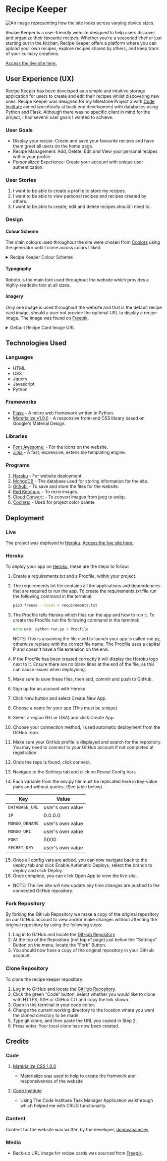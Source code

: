 # Recipe Keeper

<img src="static/documents/recipekeeper_amir.png" alt="An image representing how the site looks across varying device sizes.">

Recipe Keeper is a user-friendly website designed to help users discover and organize their favourite recipes. Whether you're a seasoned chef or just starting out in the kitchen, Recipe Keeper offers a platform where you can upload your own recipes, explore recipes shared by others, and keep track of your culinary creations.

[Access the live site here.](https://recipe-keeper-project-967d6327becc.herokuapp.com/)

## User Experience (UX)

Recipe Keeper has been developed as a simple and intuitive storage application for users to create and edit their recipes whilst discovering new ones. Recipe Keeper was designed for my Milestone Project 3 with [Code Institute](https://codeinstitute.net/) aimed specifically at back end development with databases using Python and Flask. Although there was no specific client in mind for the project, I had several user goals I wanted to achieve.

### User Goals

- Display your recipe: Create and save your favourite recipes and have them greet all users on the home page.
- Recipe Management: Add, Delete, Edit and View your personal recipes within your profile.
- Personalized Experience: Create your account with unique user authentication.

### User Stories

1. I want to be able to create a profile to store my recipes.
2. I want to be able to view personal recipes and recipes created by others.
3. I want to be able to create, edit and delete recipes should I need to.

### Design

#### Colour Scheme

The main colours used throughout the site were chosen from [Coolors](https://coolors.co/) using the generator until I come across colors I liked.

<details><summary>Recipe Keeper Colour Scheme</summary>
<img src="static/documents/recipekeeper_coolor_palette.png" alt="">
</details>

#### Typography

Roboto is the main font used throughout the website which provides a highly-readable text at all sizes.

#### Imagery

Only one image is used throughout the website and that is the default recipe card image, should a user not provide the optional URL to display a recipe image. The image was found on [Freepik](https://www.freepik.com/free-photo/delicious-goulash-ready-dinner_25178936.htm).

<details><summary>Default Recipe Card Image URL</summary>
<img src="static/images/dinner-is-served.webp" alt="Default recipe card image, displaying a delicious serving of Goulash.">
</details>

## Technologies Used

### Languages

- HTML
- CSS
- Jquery
- Javascript
- Python

### Frameworks 

- [Flask](https://pypi.org/project/Flask/) - A micro web framework written in Python.
- [Materialize v1.0.0](https://materializecss.com) - A responsive front-end CSS library based on Google's Material Design.

### Libraries

- [Font Awesome:](https://fontawesome.com/) - For the icons on the website.
- [Jinja](https://jinja.palletsprojects.com/en/3.1.x/) - A fast, expressive, extensible templating engine.

### Programs

1. [Heroku](https://www.heroku.com) - For website deployment.
1. [MongoDB](https://www.mongodb.com) - The database used for storing information for the site.
1. [Github:](https://github.com/) - To save and store the files for the website.
1. [Red Ketchup:](https://redketchup.io/image-resizer) - To rezie images.
1. [Cloud Convert:](https://cloudconvert.com/jpeg-to-webp) - To convert images from jpeg to webp.
1. [Coolers:](https://coolors.co/223843-eff1f3-dbd3d8-d8b4a0-d77a61) - Used for project color palette 

## Deployment

### Live

The project was deployed to [Heroku](https://dashboard.heroku.com/). [Access the live site here.](https://recipe-keeper-project-967d6327becc.herokuapp.com/)

### Heroku

To deploy your app on [Heroku](https://www.heroku.com/platform), these are the steps to follow: 

1. Create a requirements.txt and a Procfile, within your project.
2. The requirements.txt file contains all the applications and dependencies that are required to run the app. To create the requirements.txt file run the following command in the terminal:

    ```bash
    pip3 freeze --local > requirements.txt
    ```
3. The Procfile tells Heroku which files run the app and how to run it. To create the Procfile run the following command in the terminal:

    ```bash
    echo web: python run.py > Procfile
    ```
    NOTE: This is assuming the file used to launch your app is called run.py, otherwise replace with the correct file name. The Procfile uses a capital P and doesn't have a file extension on the end.
4. If the Procfile has been created correctly it will display the Heroku logo next to it. Ensure there are no blank lines at the end of the file, as this can cause issues when deployiong.
5. Make sure to save these files, then add, commit and push to GitHub.
6. Sign up for an account with Heroku.
7. Click New button and select Create New App.
8. Choose a name for your app (This must be unique).
9. Select a region (EU or USA) and click Create App.
10. Choose your connection method, I used automatic deployment from the GitHub repo. 
11. Make sure your GitHub profile is displayed and search for the repository. You may need to connect to your GitHub account if not completed at registration.
12. Once the repo is found, click connect.
13. Navigate to the Settings tab and click on Reveal Config Vars
14. Each variable from the env.py file must be replicated here in key-value pairs and without quotes. (See table below).

| Key | Value |
| --- | --- |
| `DATABASE_URL` | user's own value |
| `IP` | 0.0.0.0 |
| `MONGO_DBNAME` | user's own value |
| `MONGO_URI` | user's own value |
| `PORT` | 5000 |
| `SECRET_KEY` | user's own value |


15. Once all config vars are added, you can now navigate back to the deploy tab and click Enable Automatic Deploys, select the branch to deploy and click Deploy.
16. Once complete, you can click Open App to view the live site.
- NOTE: The live site will now update any time changes are pushed to the connected GitHub repository.

### Fork Repository

By forking the GitHub Repository we make a copy of the original repository on our GitHub account to view and/or make changes without affecting the original repository by using the following steps:

1. Log in to GitHub and locate the [GitHub Repository](https://github.com/donovanainsley/recipe-keeper)
2. At the top of the Repository (not top of page) just below the "Settings" Button on the menu, locate the "Fork" Button.
3. You should now have a copy of the original repository in your GitHub account.

### Clone Repository

To clone the recipe keeper repository:

1. Log in to GitHub and locate the [GitHub Repository](https://github.com/donovanainsley/recipe-keeper).
2. Click the green "Code" button, select whether you would like to clone with HTTPS, SSH or GitHub CLI and copy the link shown.
3. Open in the terminal in your code editor.
4. Change the current working directory to the location where you want the cloned directory to be made.
5. Type git clone, and then paste the URL you copied in Step 2.
6. Press enter. Your local clone has now been created.

## Credits

### Code

1. [Materialize CSS 1.0.0](https://materializecss.com/about.html)
   - Materialize was used to help to create the framwork and responsiveness of the website

1. [Code Institute](https://codeinstitute.net/)
   - Using The Code Institues Task Manager Application walkthrough which helped me with CRUD functionailty.

### Content

Content for the website was written by the developer, [donovanainsley](https://github.com/donovanainsley)

### Media 

- Back-up URL image for recipe cards was sourced from [Freepik](https://www.freepik.com/).